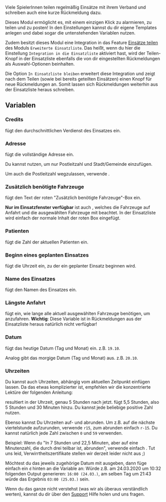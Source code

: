Viele SpielerInnen teilen regelmäßig Einsätze mit ihrem Verband und schreiben auch eine kurze Rückmeldung dazu.

Dieses Modul ermöglicht es, mit einem einzigen Klick zu alarmieren, zu teilen und zu posten!
In den Einstellungen kannst du dir eigene Templates anlegen und dabei sogar die untenstehenden Variablen nutzen.

Zudem besitzt dieses Modul eine Integration in das Feature [Einsätze teilen](../extendedCallList/#einsatze-teilen) des Moduls `Erweiterte Einsatzliste`. Das heißt, wenn du hier die Einstellung `Integration in die Einsatzliste` aktiviert hast, wird der Teilen-Knopf in der Einsatzliste ebenfalls die von dir eingestellten Rückmeldungen als Auswahl-Optionen beinhalten.

Die Option `In Einsatzliste bleiben` erweitert diese Integration und zeigt nach dem Teilen (sowie bei bereits geteilten Einsätzen) einen Knopf für neue Rückmeldungen an. Somit lassen sich Rückmeldungen weiterhin aus der Einsatzliste heraus schreiben.

## Variablen

### Credits

<variable variable="credits"/> fügt den durchschnittlichen Verdienst des Einsatzes ein.

### Adresse

<variable variable="address"/> fügt die vollständige Adresse ein.

Du kannst <variable variable="city"/> nutzen, um nur Postleitzahl und Stadt/Gemeinde einzufügen.

Um auch die Postleitzahl wegzulassen, verwende <variable variable="cityWithoutZip"/>.

### Zusätzlich benötigte Fahrzeuge

<variable variable="remaining"/> fügt den Text der roten "Zusätzlich benötigte Fahrzeuge"-Box ein.

**Nur im Einsatzfenster verfügbar** ist auch <variable variable="remainingSpecial"/>, welches die Fahrzeuge auf Anfahrt und die ausgewählten Fahrzeuge mit beachtet. In der Einsatzliste wird einfach der normale Inhalt der roten Box eingefügt.

### Patienten

<variable variable="patients"/> fügt die Zahl der aktuellen Patienten ein.

### Beginn eines geplanten Einsatzes

<variable variable="beginAt"/> fügt die Uhrzeit ein, zu der ein geplanter Einsatz beginnen wird.

### Name des Einsatzes

<variable variable="name"/> fügt den Namen des Einsatzes ein.

### Längste Anfahrt

<variable variable="longestDrive"/> fügt ein, wie lange alle aktuell ausgewählten Fahrzeuge benötigen, um anzufahren. **Wichtig**: Diese Variable ist in Rückmeldungen aus der Einsatzliste heraus natürlich nicht verfügbar!

### Datum

<variable variable="today"/> fügt das heutige Datum (Tag und Monat) ein. z.B. `19.10`.

Analog gibt <variable variable="tomorrow"/> das morgige Datum (Tag und Monat) aus. z.B. `20.10`.

### Uhrzeiten

Du kannst auch Uhrzeiten, abhängig vom aktuellen Zeitpunkt einfügen lassen. Da das etwas komplizierter ist, empfehlen wir die konzentrierte Lektüre der folgenden Anleitung:

<variable variable="now+5"/> resultiert in der Uhrzeit, genau 5 Stunden nach jetzt. <variable variable="now+5,5"/> fügt 5,5 Stunden, also 5 Stunden und 30 Minuten hinzu. Du kannst jede beliebige positive Zahl nutzen.

Ebenso kannst Du Uhrzeiten auf- und abrunden. Um z.B. auf die nächste viertelstunde aufzurunden, verwende `r15`, zum abrunden einfach `r-15`. Du kannst natürlich jede Zahl zwischen `0` und `59` verwenden.

Beispiel: Wenn du "In 7 Stunden und 22,5 Minuten, aber auf eine Minutenzahl, die durch drei teilbar ist, abrunden", verwende einfach <variable variable="now+7.266r-3"/>. Tut uns leid, Verwirrtheitszertifikate stellen wir derzeit leider nicht aus ;)

Möchtest du das jeweils zugehörige Datum mit ausgeben, dann füge einfach ein `d` hinten an die Variable an: <code v-html="'{{now+5r0d}}'"></code> Würde z.B. am 24.03.2020 um 10:32 folgenden Output generieren: `16:00 (24.03.)`, am selben Tag um 21:43 würde das Ergebnis `03:00 (25.03.)` sein.

Wenn du das ganze nicht verstehst (was wir als überaus verständlich werten), kannst du dir über den [Support](../../support.md) Hilfe holen und uns fragen.
